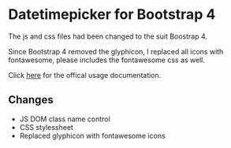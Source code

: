 # Datetimepicker for Bootstrap 4

The js and css files had been changed to the suit Boostrap 4.

Since Bootstrap 4 removed the glyphicon, I replaced all icons with fontawesome, please includes the fontawesome css as well.

Click [here](http://eonasdan.github.io/bootstrap-datetimepicker/) for the offical usage documentation.

## Changes

* JS DOM class name control
* CSS stylessheet
* Replaced glyphicon with fontawesome icons
